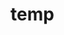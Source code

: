 # temp

























































































































































































































































